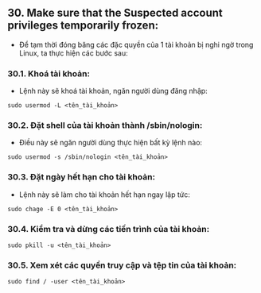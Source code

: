 ## 30. Make sure that the Suspected account privileges temporarily frozen:
- Để tạm thời đóng băng các đặc quyền của 1 tài khoản bị nghi ngờ trong Linux, ta thực hiện các bước sau:
### 30.1. Khoá tài khoản:
- Lệnh này sẽ khoá tài khoản, ngăn người dùng đăng nhập:
```
sudo usermod -L <tên_tài_khoản>
```

### 30.2. Đặt shell của tài khoản thành /sbin/nologin:
- Điều này sẽ ngăn người dùng thực hiện bất kỳ lệnh nào:
```
sudo usermod -s /sbin/nologin <tên_tài_khoản>
```

### 30.3. Đặt ngày hết hạn cho tài khoản:
- Lệnh này sẽ làm cho tài khoản hết hạn ngay lập tức:
```
sudo chage -E 0 <tên_tài_khoản>
```

### 30.4. Kiểm tra và dừng các tiến trình của tài khoản:
```
sudo pkill -u <tên_tài_khoản>
```

### 30.5. Xem xét các quyền truy cập và tệp tin của tài khoản: 
```
sudo find / -user <tên_tài_khoản>
```
